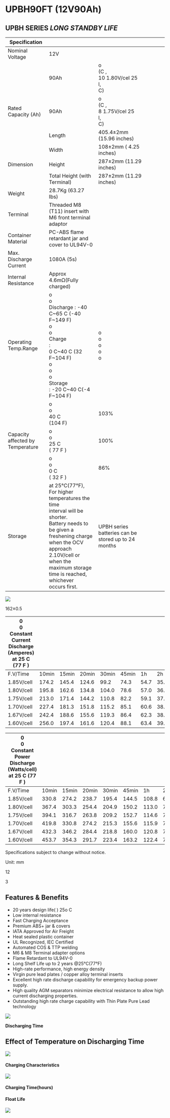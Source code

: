# UPBH90FT (12V90Ah)

## **UPBH SERIES**  *LONG STANDBY LIFE*

| Specification                       |                                                                                                                                                                                                                                              |                                                     |  |  |  |  |
|-------------------------------------|----------------------------------------------------------------------------------------------------------------------------------------------------------------------------------------------------------------------------------------------|-----------------------------------------------------|--|--|--|--|
| Nominal Voltage                     | 12V                                                                                                                                                                                                                                          |                                                     |  |  |  |  |
|                                     | 90Ah                                                                                                                                                                                                                                         | o<br>(C ,<br>10 1.80V/cel 25<br>l,<br>C)            |  |  |  |  |
| Rated Capacity (Ah)                 | 90Ah                                                                                                                                                                                                                                         | o<br>(C ,<br>8 1.75V/cel 25<br>l,<br>C)             |  |  |  |  |
|                                     | Length                                                                                                                                                                                                                                       | 405.4±2mm (15.96 inches)                            |  |  |  |  |
|                                     | Width                                                                                                                                                                                                                                        | 108±2mm ( 4.25 inches)                              |  |  |  |  |
| Dimension                           | Height                                                                                                                                                                                                                                       | 287±2mm (11.29 inches)                              |  |  |  |  |
|                                     | Total Height (with Terminal)                                                                                                                                                                                                                 | 287±2mm (11.29 inches)                              |  |  |  |  |
| Weight                              | 28.7Kg (63.27 Ibs)                                                                                                                                                                                                                           |                                                     |  |  |  |  |
| Terminal                            | Threaded M8 (T11) insert with M6 front terminal<br>adaptor                                                                                                                                                                                   |                                                     |  |  |  |  |
| Container Material                  | PC-ABS flame retardant jar and cover to UL94V-0                                                                                                                                                                                              |                                                     |  |  |  |  |
| Max. Discharge Current              | 1080A (5s)                                                                                                                                                                                                                                   |                                                     |  |  |  |  |
| Internal Resistance                 | Approx 4.6mΩ(Fully charged)                                                                                                                                                                                                                  |                                                     |  |  |  |  |
| Operating Temp.Range                | o<br>o<br>Discharge : -40 C~65 C (-40 F~149 F)<br>o<br>o<br>Charge<br>:<br>0 C~40 C (32 F~104 F)<br>o<br>o<br>o<br>Storage<br>: -20 C~40 C(-4 F~104 F)                                                                                       | o<br>o<br>o<br>o<br>o                               |  |  |  |  |
|                                     | o<br>o<br>40 C<br>(104 F)                                                                                                                                                                                                                    | 103%                                                |  |  |  |  |
| Capacity affected by<br>Temperature | o<br>o<br>25 C<br>( 77 F )                                                                                                                                                                                                                   | 100%                                                |  |  |  |  |
|                                     | o<br>o<br>0 C<br>( 32 F )                                                                                                                                                                                                                    | 86%                                                 |  |  |  |  |
| Storage                             | at 25°C(77°F), For higher temperatures the time<br>interval will be shorter.<br>Battery needs to be given a freshening charge<br>when the OCV approach 2.10V/cell or when the<br>maximum storage time is reached, whichever<br>occurs first. | UPBH series batteries can be stored up to 24 months |  |  |  |  |

![](images/_page_0_Picture_5.jpeg)

162±0.5

| 0<br>0<br>Constant Current Discharge (Amperes) at 25 C (77 F ) |       |       |       |       |       |      |      |      |      |      |      |      |      |
|----------------------------------------------------------------|-------|-------|-------|-------|-------|------|------|------|------|------|------|------|------|
| F.V/Time                                                       | 10min | 15min | 20min | 30min | 45min | 1h   | 2h   | 3h   | 4h   | 5h   | 8h   | 10h  | 20h  |
| 1.85V/cell                                                     | 174.2 | 145.4 | 124.6 | 99.2  | 74.3  | 54.7 | 35.3 | 25.1 | 20.1 | 16.2 | 10.7 | 8.92 | 4.61 |
| 1.80V/cell                                                     | 195.8 | 162.6 | 134.8 | 104.0 | 78.6  | 57.0 | 36.6 | 26.1 | 20.3 | 16.4 | 11.0 | 9.00 | 4.72 |
| 1.75V/cell                                                     | 213.0 | 171.4 | 144.2 | 110.8 | 82.2  | 59.1 | 37.7 | 26.8 | 20.9 | 16.6 | 11.3 | 9.18 | 4.77 |
| 1.70V/cell                                                     | 227.4 | 181.3 | 151.8 | 115.2 | 85.1  | 60.6 | 38.4 | 27.2 | 21.2 | 16.7 | 11.3 | 9.36 | 4.84 |
| 1.67V/cell                                                     | 242.4 | 188.6 | 155.6 | 119.3 | 86.4  | 62.3 | 38.9 | 27.8 | 21.3 | 17.2 | 11.5 | 9.72 | 4.88 |
| 1.60V/cell                                                     | 256.0 | 197.4 | 161.6 | 120.4 | 88.1  | 63.4 | 39.2 | 28.1 | 21.5 | 17.5 | 11.7 | 9.90 | 4.96 |

| 0<br>0<br>Constant Power Discharge (Watts/cell) at 25 C (77 F ) |       |       |       |       |       |       |      |      |      |      |      |      |      |
|-----------------------------------------------------------------|-------|-------|-------|-------|-------|-------|------|------|------|------|------|------|------|
| F.V/Time                                                        | 10min | 15min | 20min | 30min | 45min | 1h    | 2h   | 3h   | 4h   | 5h   | 8h   | 10h  | 20h  |
| 1.85V/cell                                                      | 330.8 | 274.2 | 238.7 | 195.4 | 144.5 | 108.8 | 68.2 | 48.5 | 40.9 | 33.6 | 22.2 | 18.0 | 9.40 |
| 1.80V/cell                                                      | 367.4 | 303.3 | 254.4 | 204.9 | 150.2 | 113.0 | 71.0 | 51.6 | 42.3 | 34.6 | 22.7 | 18.3 | 9.61 |
| 1.75V/cell                                                      | 394.1 | 316.7 | 263.8 | 209.2 | 152.7 | 114.6 | 72.7 | 52.7 | 43.1 | 34.9 | 23.3 | 18.4 | 9.70 |
| 1.70V/cell                                                      | 419.8 | 330.8 | 274.2 | 215.3 | 155.6 | 115.9 | 73.7 | 53.3 | 43.6 | 35.4 | 23.5 | 18.5 | 9.78 |
| 1.67V/cell                                                      | 432.3 | 346.2 | 284.4 | 218.8 | 160.0 | 120.8 | 75.3 | 54.8 | 44.4 | 35.8 | 23.9 | 19.2 | 9.85 |
| 1.60V/cell                                                      | 453.7 | 354.3 | 291.7 | 223.4 | 163.2 | 122.4 | 76.9 | 55.4 | 45.0 | 36.3 | 24.1 | 19.3 | 9.94 |

Specifications subject to change without notice.

Unit: mm

12

3

## **Features & Benefits**

- 20 years design life( ) 25o C
- Low internal resistance
- Fast Charging Acceptance
- Premium ABS+ jar & covers
- IATA Approved for Air Freight
- Heat sealed plastic container
- UL Recognized, IEC Certified
- Automated COS & TTP welding
- M6 & M8 Terminal adapter options
- Flame Retardant to UL94V-0
- Long Shelf Life up to 2 years @25°C(77°F)
- High-rate performance, high energy density
- Virgin pure lead plates / copper alloy terminal inserts
- Excellent high rate discharge capability for emergency backup power supply.
- High quality AGM separators minimize electrical resistance to allow high current discharging properties.
- Outstanding high rate charge capability with Thin Plate Pure Lead technology

![](images/_page_1_Figure_18.jpeg)

**Discharging Time**

## **Effect of Temperature on Discharging Time**

![](images/_page_1_Figure_21.jpeg)

#### **Charging Characteristics**

![](images/_page_1_Figure_23.jpeg)

#### **Charging Time(hours)**

#### **Float Life**

![](images/_page_1_Figure_26.jpeg)